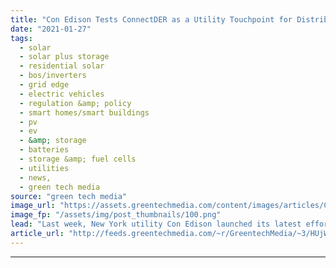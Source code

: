 ```yaml
---
title: "Con Edison Tests ConnectDER as a Utility Touchpoint for Distributed Energy"
date: "2021-01-27"
tags: 
  - solar
  - solar plus storage 
  - residential solar
  - bos/inverters
  - grid edge
  - electric vehicles
  - regulation &amp; policy
  - smart homes/smart buildings
  - pv
  - ev
  - &amp; storage
  - batteries
  - storage &amp; fuel cells
  - utilities
  - news,
  - green tech media
source: "green tech media"
image_url: "https://assets.greentechmedia.com/content/images/articles/ConnectDEr-V3-with-inverter.jpg"
image_fp: "/assets/img/post_thumbnails/100.png"
lead: "Last week, New York utility Con Edison launched its latest effort to smooth the way for customers to install rooftop solar — and to feed the utility's growing hunger for data on how that solar can be integrated into its grid. The tool it’s using, bui ..."
article_url: "http://feeds.greentechmedia.com/~r/GreentechMedia/~3/HUjWEjK3cOQ/connectder-and-con-edison-see-the-meter-collar-as-distributed-energy-control-hub"
---
```


---
